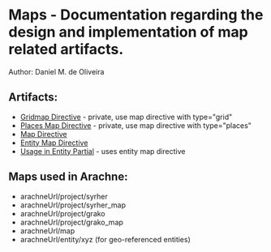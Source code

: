 # Maps - Documentation regarding the design and implementation of map related artifacts.

Author: Daniel M. de Oliveira

## Artifacts:

* [Gridmap Directive](../js/directives/gridmap.js) - private, use map directive with type="grid"
* [Places Map Directive](../js/directives/places_map.js) - private, use map directive with type="places"
* [Map Directive](../js/directives/widgets/map.js)
* [Entity Map Directive](../js/directives/entity.js)
* [Usage in Entity Partial](../partials/entity.html) - uses entity map directive

## Maps used in Arachne:

* arachneUrl/project/syrher
* arachneUrl/project/syrher_map
* arachneUrl/project/grako
* arachneUrl/project/grako_map
* arachneUrl/map
* arachneUrl/entity/xyz (for geo-referenced entities)
